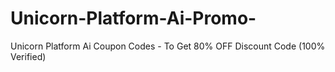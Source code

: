 # Unicorn-Platform-Ai-Promo-
Unicorn Platform Ai Coupon Codes - To Get 80% OFF Discount Code (100% Verified)
